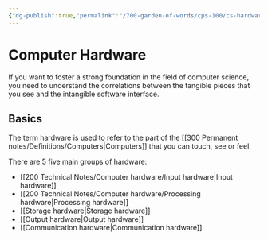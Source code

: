 ```yaml
---
{"dg-publish":true,"permalink":"/700-garden-of-words/cps-100/cs-hardware/","dgHomeLink":true,"dgPassFrontmatter":false}
---
```


# Computer Hardware

If you want to foster a strong foundation in the field of computer science, you need to understand the correlations between the tangible pieces that you see and the intangible software interface.

## Basics

The term hardware is used to refer to the part of the [[300 Permanent notes/Definitions/Computers|Computers]] that you can touch, see or feel.

There are 5 five main groups of hardware:

- [[200 Technical Notes/Computer hardware/Input hardware|Input hardware]]
- [[200 Technical Notes/Computer hardware/Processing hardware|Processing hardware]]
- [[Storage hardware|Storage hardware]]
- [[Output hardware|Output hardware]]
- [[Communication hardware|Communication hardware]]
